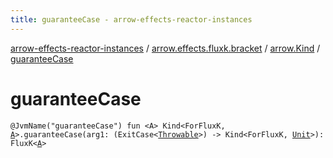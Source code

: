 ```yaml
---
title: guaranteeCase - arrow-effects-reactor-instances
---
```


[arrow-effects-reactor-instances](../../index.html) / [arrow.effects.fluxk.bracket](../index.html) / [arrow.Kind](index.html) / [guaranteeCase](./guarantee-case.html)

# guaranteeCase

`@JvmName("guaranteeCase") fun <A> Kind<ForFluxK, `[`A`](guarantee-case.html#A)`>.guaranteeCase(arg1: (ExitCase<`[`Throwable`](https://kotlinlang.org/api/latest/jvm/stdlib/kotlin/-throwable/index.html)`>) -> Kind<ForFluxK, `[`Unit`](https://kotlinlang.org/api/latest/jvm/stdlib/kotlin/-unit/index.html)`>): FluxK<`[`A`](guarantee-case.html#A)`>`